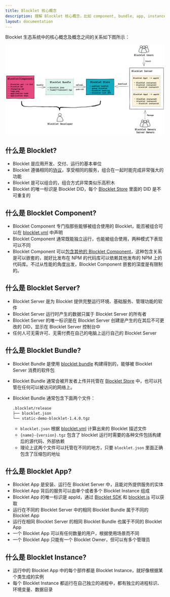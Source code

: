 ```yaml
---
title: Blocklet 核心概念
description: 理解 Blocklet 核心概念，比如 component, bundle, app, instance
layout: documentation
---
```


Blocklet 生态系统中的核心概念及概念之间的关系如下图所示：

![](./images/blocklet-concepts.png)

## 什么是 Blocklet?

- Blocklet 是应用开发、交付、运行的基本单位
- Blocklet 遵循相同的[协议](/reference/blocklet-spec)，享受相同的服务，组合在一起时能完成非常强大的功能
- Blocklet 是可以组合的，组合方式非常类似乐高积木
- Blocklet 的唯一标识是 Blocklet DID，每个 [Blocklet Store](https://store.blocklet.dev) 里面的 DID 是不可重复的

## 什么是 Blocklet Component?

- Blocklet Component 专门指那些能够被组合使用的 Blocklet，能否被组合可以在 [blocklet.yml](/reference/blocklet-spec#capabilities) 中声明
- Blocklet Component 通常既能独立运行，也能被组合使用，两种模式下表现可以不同
- Blocklet Component 可以[包含其他的 Blocklet Component](/reference/blocklet-spec#components)，这种包含关系是可以嵌套的，就好比发布在 NPM 的代码库可以依赖其他发布的 NPM 上的代码库。不过从性能的角度出发，Blocklet Component 嵌套的深度是有限制的。

## 什么是 Blocklet Server?

- Blocklet Server 是为 Blocklet 提供完整运行环境、基础服务、管理功能的软件
- Blocklet Server 运行时产生的数据只属于 Blocklet Server 的所有者
- Blocklet Server 的唯一标识是在 Blocklet Server 创建是产生的在其后不可更改的 DID，显示在 Blocklet Server 控制台中
- 任何人可无需许可、无需付费在自己的电脑上运行自己的 Blocklet Server

## 什么是 Blocklet Bundle?

- Blocklet Bundle 是使用 [blocklet bundle](/reference/blocklet-cli#bundle) 构建得到的，能够被 Blocklet Server 消费的软件包
- Blocklet Bundle 通常会被开发者上传并托管在 [Blocklet Store](https://store.blocklet.dev) 中，也可以托管在任何可以被访问的网络上。
- Blocklet Bundle 通常包含下面两个文件：

  ```text
  .blocklet/release
  ├── blocklet.json
  └── static-demo-blocklet-1.4.0.tgz
  ```

  - `blocklet.json` 根据 [blocklet.yml](/reference/blocklet-spec) 计算出来的 Blocklet 描述文件
  - `{name}-{version}.tgz` 包含了 blocklet 运行时需要的各种文件包括构建后的源代码、外部依赖
  - 理论上这两个文件可以托管在不同的地方，只要 `blocklet.json` 里面正确包含了压缩包的地址

## 什么是 Blocklet App?

- Blocklet App 是安装、运行在 Blocklet Server 中，且能对外提供服务的实体
- Blocklet App 背后的服务可以由单个或者多个 Blocklet Instance 组成
- Blocklet App 的唯一标识是 appId，通过 [Blocklet SDK](/reference/blocklet-sdk#environment) 和 [blocklet.js](/reference/blocklet-js) 可以获取
- 运行在不同的 Blocklet Server 中的相同 Blocklet Bundle 属于不同的 Blocklet App
- 运行在相同 Blocklet Server 的相同 Blocklet Bundle 也属于不同的 Blocklet App
- 一个 Blocklet App 可以有任何数量的用户，根据使用场景而不同
- 一个 Blocklet App 只能有一个 Blocklet Owner，但可以有多个管理员

## 什么是 Blocklet Instance?

- 运行中的 Blocklet App 中的每个部件都是 Blocklet Instance，就好像根据某个类生成的实例
- 每个 Blocklet Instance 都运行在自己独立的进程中，都有独立的进程标识、环境变量、数据目录
